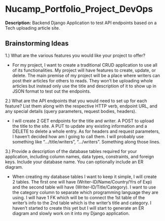 # Nucamp_Portfolio_Project_DevOps
**Description:** Backend Django Application to test API endpoints based on a Tech uploading article site. 



## Brainstorming Ideas
1.) What are the various features you would like your project to offer? 
- For my project, I want to create a traditional CRUD application to use all of its functionalities. My project will have features to create, update, or delete. The main premise of my project will be a place where writers can post their articles for others to reads. They won’t be uploading whole articles but instead only use the title and description of it to show up in JSON format to test out the endpoints.

2.) What are the API endpoints that you would need to set up for each feature? List them along with the respective HTTP verb, endpoint URL, and any special details (query parameters, request bodies, headers). 
- I will create 2 GET endpoints for the title and writer. A POST to upload the title to the site. A PUT to update any existing information and a DELETE to delete a whole entry. As for headers and request parameters, I haven’t decided how am I going to call them. I will probably use something like “.../title/writers”, “.../writers”. Something along those lines. 

3.) Provide a description of the database tables required for your application, including column names, data types, constraints, and foreign keys. Include your database name. You can optionally include an ER diagram. 
- When creating my database tables I want to keep it simple, I will create 2 tables. The first one will have (Writer-ID/Name/Country/Yrs of Exp) and the second table will have (Writer-ID/Title/Category). I want to use the category column to separate which programming language they are using. I will have 1 FK which will be to connect the 1st table of the writer’s info to the 2nd table which is the writer’s title and category. I haven’t started to create this yet but I will start to generate an ER diagram and slowly work on it into my Django application. 


